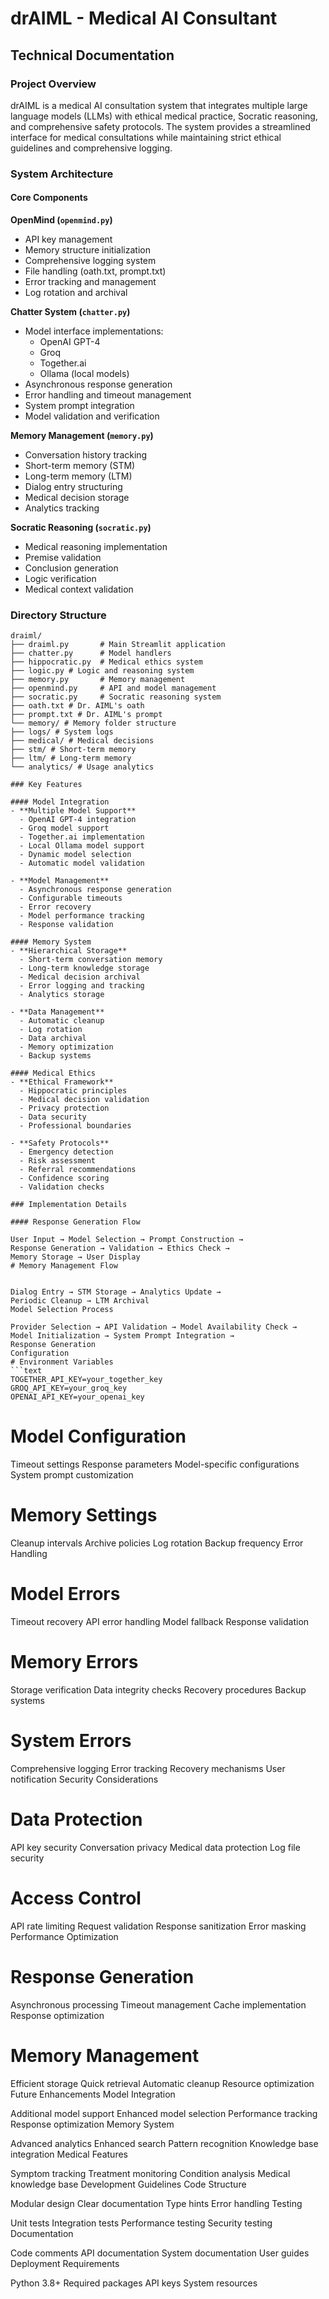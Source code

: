 # drAIML - Medical AI Consultant
## Technical Documentation

### Project Overview
drAIML is a medical AI consultation system that integrates multiple large language models (LLMs) with ethical medical practice, Socratic reasoning, and comprehensive safety protocols. The system provides a streamlined interface for medical consultations while maintaining strict ethical guidelines and comprehensive logging.

### System Architecture

#### Core Components

**OpenMind (`openmind.py`)**
   - API key management
   - Memory structure initialization
   - Comprehensive logging system
   - File handling (oath.txt, prompt.txt)
   - Error tracking and management
   - Log rotation and archival

  **Chatter System (`chatter.py`)**
   - Model interface implementations:
     - OpenAI GPT-4
     - Groq
     - Together.ai
     - Ollama (local models)
   - Asynchronous response generation
   - Error handling and timeout management
   - System prompt integration
   - Model validation and verification

  **Memory Management (`memory.py`)**
   - Conversation history tracking
   - Short-term memory (STM)
   - Long-term memory (LTM)
   - Dialog entry structuring
   - Medical decision storage
   - Analytics tracking

  **Socratic Reasoning (`socratic.py`)**
   - Medical reasoning implementation
   - Premise validation
   - Conclusion generation
   - Logic verification
   - Medical context validation

### Directory Structure
```text
draiml/
├── draiml.py       # Main Streamlit application
├── chatter.py      # Model handlers
├── hippocratic.py  # Medical ethics system
├── logic.py # Logic and reasoning system
├── memory.py       # Memory management
├── openmind.py     # API and model management
├── socratic.py     # Socratic reasoning system
├── oath.txt # Dr. AIML's oath
├── prompt.txt # Dr. AIML's prompt
└── memory/ # Memory folder structure
├── logs/ # System logs
├── medical/ # Medical decisions
├── stm/ # Short-term memory
├── ltm/ # Long-term memory
└── analytics/ # Usage analytics

### Key Features

#### Model Integration
- **Multiple Model Support**
  - OpenAI GPT-4 integration
  - Groq model support
  - Together.ai implementation
  - Local Ollama model support
  - Dynamic model selection
  - Automatic model validation

- **Model Management**
  - Asynchronous response generation
  - Configurable timeouts
  - Error recovery
  - Model performance tracking
  - Response validation

#### Memory System
- **Hierarchical Storage**
  - Short-term conversation memory
  - Long-term knowledge storage
  - Medical decision archival
  - Error logging and tracking
  - Analytics storage

- **Data Management**
  - Automatic cleanup
  - Log rotation
  - Data archival
  - Memory optimization
  - Backup systems

#### Medical Ethics
- **Ethical Framework**
  - Hippocratic principles
  - Medical decision validation
  - Privacy protection
  - Data security
  - Professional boundaries

- **Safety Protocols**
  - Emergency detection
  - Risk assessment
  - Referral recommendations
  - Confidence scoring
  - Validation checks

### Implementation Details

#### Response Generation Flow

User Input → Model Selection → Prompt Construction → 
Response Generation → Validation → Ethics Check → 
Memory Storage → User Display
# Memory Management Flow


Dialog Entry → STM Storage → Analytics Update → 
Periodic Cleanup → LTM Archival
Model Selection Process

Provider Selection → API Validation → Model Availability Check →
Model Initialization → System Prompt Integration →
Response Generation
Configuration
# Environment Variables
```text
TOGETHER_API_KEY=your_together_key
GROQ_API_KEY=your_groq_key
OPENAI_API_KEY=your_openai_key
```
# Model Configuration
Timeout settings
Response parameters
Model-specific configurations
System prompt customization
# Memory Settings
Cleanup intervals
Archive policies
Log rotation
Backup frequency
Error Handling
# Model Errors
Timeout recovery
API error handling
Model fallback
Response validation
# Memory Errors
Storage verification
Data integrity checks
Recovery procedures
Backup systems
# System Errors
Comprehensive logging
Error tracking
Recovery mechanisms
User notification
Security Considerations
# Data Protection
API key security
Conversation privacy
Medical data protection
Log file security
# Access Control
API rate limiting
Request validation
Response sanitization
Error masking
Performance Optimization
# Response Generation
Asynchronous processing
Timeout management
Cache implementation
Response optimization
# Memory Management
Efficient storage
Quick retrieval
Automatic cleanup
Resource optimization
Future Enhancements
Model Integration

Additional model support
Enhanced model selection
Performance tracking
Response optimization
Memory System

Advanced analytics
Enhanced search
Pattern recognition
Knowledge base integration
Medical Features

Symptom tracking
Treatment monitoring
Condition analysis
Medical knowledge base
Development Guidelines
Code Structure

Modular design
Clear documentation
Type hints
Error handling
Testing

Unit tests
Integration tests
Performance testing
Security testing
Documentation

Code comments
API documentation
System documentation
User guides
Deployment
Requirements

Python 3.8+
Required packages
API keys
System resources
